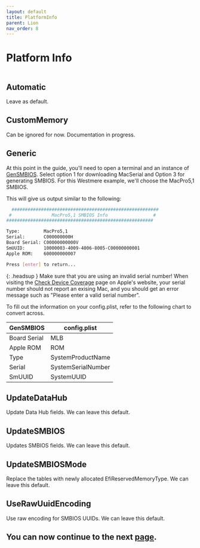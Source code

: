 ```yaml
---
layout: default
title: PlatformInfo
parent: Lion
nav_order: 8
---
```


# Platform Info

<a href="https://raw.githubusercontent.com/royalgraphx/DarwinKVM/main/docs/assets/OpenCoreProMacPlatformInfo.png"><img src="../../../assets/OpenCoreProMacPlatformInfo.png" alt=""></a>

## Automatic

Leave as default.

## CustomMemory

Can be ignored for now. Documentation in progress.

## Generic

At this point in the guide, you'll need to open a terminal and an instance of [GenSMBIOS](https://github.com/corpnewt/GenSMBIOS). Select option 1 for downloading MacSerial and Option 3 for generating SMBIOS. For this Westmere example, we'll choose the MacPro5,1 SMBIOS.

This will give us output similar to the following:

```bash
  #######################################################
 #               MacPro5,1 SMBIOS Info                 #
#######################################################

Type:         MacPro5,1
Serial:       C000000000H
Board Serial: C00000000000V
SmUUID:       10000003-4009-4006-8005-C00000000001
Apple ROM:    600000000007

Press [enter] to return...
```

{: .headsup }
Make sure that you are using an invalid serial number! When visiting the [Check Device Coverage](https://checkcoverage.apple.com/) page on Apple's website, your serial number should not report an exising Mac, and you should get an error message such as "Please enter a valid serial number".

To fill out the information on your config.plist, refer to the following chart to convert across.

| GenSMBIOS | config.plist | 
| ----- | ----- |
| Board Serial | MLB |
| Apple ROM | ROM |
| Type | SystemProductName |
| Serial | SystemSerialNumber |
| SmUUID | SystemUUID |

## UpdateDataHub

Update Data Hub fields. We can leave this default.

## UpdateSMBIOS

Updates SMBIOS fields. We can leave this default.

## UpdateSMBIOSMode

Replace the tables with newly allocated EfiReservedMemoryType. We can leave this default.

## UseRawUuidEncoding

Use raw encoding for SMBIOS UUIDs. We can leave this default.

## You can now continue to the next <a href="../08-UEFI">page</a>.
